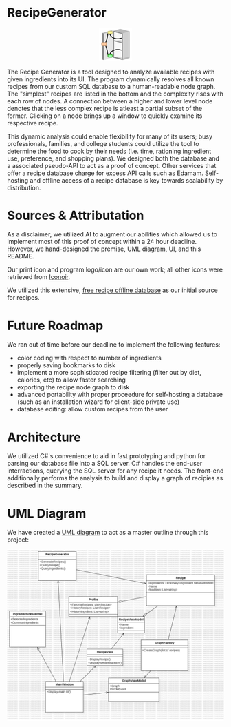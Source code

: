 # RecipeGenerator

<p align="center">
  <img width="15%" src="https://github.com/JustDylan/recipeGenerator/blob/main/CougHacksApp/Icons/logo512.png" alttext="Recipe Generator Logo: An abstract, open fridge/cabinet with nodes just outside the door with connections originating from inside the container. The nodes are connected to a common node closer to the right. The upper node is yellow, the lower is green. The right node, being an interpretation of a more complex recipe is red.">
</p>

The Recipe Generator is a tool designed to analyze available recipes with given ingredients into its UI. The program dynamically resolves all known recipes from our custom SQL database to a human-readable node graph. The "simplest" recipes are listed in the bottom and the complexity rises with each row of nodes. A connection between a higher and lower level node denotes that the less complex recipe is atleast a partial subset of the former. Clicking on a node brings up a window to quickly examine its respective recipe.

This dynamic analysis could enable flexibility for many of its users; busy professionals, families, and college students could utilize the tool to determine the food to cook by their needs (i.e. time, rationing ingredient use, preference, and shopping plans). We designed both the database and a associated pseudo-API to act as a proof of concept. Other services that offer a recipe database charge for excess API calls such as Edamam. Self-hosting and offline access of a recipe database is key towards scalability by distribution.

# Sources & Attributation

As a disclaimer, we utilized AI to augment our abilities which allowed us to implement most of this proof of concept within a 24 hour deadline. However, we hand-designed the premise, UML diagram, UI, and this README. 

Our print icon and program logo/icon are our own work; all other icons were retrieved from [Iconoir](https://iconoir.com/).

We utilized this extensive, [free recipe offline database](https://recipenlg.cs.put.poznan.pl/dataset) as our initial source for recipes.

# Future Roadmap
We ran out of time before our deadline to implement the following features:
- color coding with respect to number of ingredients
- properly saving bookmarks to disk
- implement a more sophisticated recipe filtering (filter out by diet, calories, etc) to allow faster searching
- exporting the recipe node graph to disk
- advanced portability with proper proceedure for self-hosting a database (such as an installation wizard for client-side private use)
- database editing: allow custom recipes from the user 

# Architecture
We utilized C#'s convenience to aid in fast prototyping and python for parsing our database file into a SQL server. C# handles the end-user interractions, querying the SQL server for any recipe it needs. The front-end additionally performs the analysis to build and display a graph of recipies as described in the summary.

# UML Diagram
We have created a [UML diagram](https://github.com/JustDylan/recipeGenerator/blob/main/Classdiagram.mdj) to act as a master outline through this project:

![UML Diagram as a jpg image render.](https://github.com/JustDylan/recipeGenerator/blob/main/ClassDiagram.jpg)
